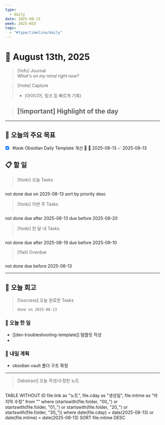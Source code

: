 ```yaml
---
type:
  - daily
date: 2025-08-13
week: 2025-W33
tags:
  - "#type/timeline/daily"
---
```


# 📅 August 13th, 2025


> [!info]  Journal  
> *What's on my mind right now?*

> [!note]  Capture  
> - (아이디어, 링크 등 빠르게 기록)

> [!important]  Highlight of the day  
> - 

---

## **🎯 오늘의 주요 목표**
- [x] #task Obsidian Daily Template 개선 🔼 📅 2025-08-13 ✅ 2025-08-13


## 📋 할 일

> [!todo] 오늘 Tasks
> ```tasks
not done
due on 2025-08-13
sort by priority desc

> [!todo] 이번 주 Tasks
> ```tasks
not done
due after 2025-08-13
due before 2025-08-20

> [!todo] 한 달 내 Tasks
> ```tasks
not done
due after 2025-08-19
due before 2025-09-10

> [!fail] Overdue
> ```tasks
not done
due before 2025-08-13

---

## 📝 오늘 회고

> [!success] 오늘 완료한 Tasks
> ```tasks
> done on 2025-08-13
> ```

### 🎯 오늘 한 일 
- [[dev-troubleshooting-template]] 템플릿 작성
- 

### 🔮 **내일 계획**
- obsidian vault 폴더 구조 확정

---


> [!abstract] 오늘 작성/수정한 노트
> ```dataview
TABLE WITHOUT ID file.link as "노트", file.cday as "생성일", file.mtime as "마지막 수정"
from ""
where (startswith(file.folder, "00_") or startswith(file.folder, "01_") or startswith(file.folder, "20_") or startswith(file.folder, "30_"))
where date(file.cday) = date(2025-08-13) or date(file.mtime) = date(2025-08-13)
SORT file.mtime DESC
>```

